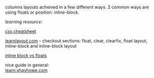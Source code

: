 columns layouts acheived in a few different ways. 2 common ways are using floats or position: inline-block.

*learning resource:*<br>

[css cheatsheet](http://adam-marsden.co.uk/css-cheat-sheet/)<br>

[learnlayout.com](http://learnlayout.com/toc.html)
    - checkout sections: float, clear, clearfix, float layout, inline-block and inline-block layout

[inline block vs floats](http://kimbryant.net/on-bootstraps-grid-using-display-inline-block-instead-of-floats/)

nice guide in general:<br>
[learn.shayhowe.com](http://learn.shayhowe.com/html-css/)

